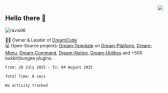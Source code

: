 <img align='right' src="https://github-readme-stats.vercel.app/api?username=Ravis96&show_icons=true">

## Hello there 👋
<p align="left"> <img src="https://komarev.com/ghpvc/?username=ravis96&label=Profile%20views&color=0e75b6&style=flat" alt="ravis96" /> </p>

👨‍💻 Owner & Leader of [DreamCode](https://github.com/DreamPoland) <br>
💻 Open-Source projects: [Dream-Template](https://github.com/DreamPoland/dream-template) on [Dream-Platform](https://github.com/DreamPoland/dream-platform), [Dream-Menu](https://github.com/DreamPoland/dream-menu), [Dream-Command](https://github.com/DreamPoland/dream-command), [Dream-Notice](https://github.com/DreamPoland/dream-notice), [Dream-Utilities](https://github.com/DreamPoland/dream-utilities) and +500 bukkit/bungee plugins.

<!--START_SECTION:waka-->

```txt
From: 28 July 2025 - To: 04 August 2025

Total Time: 0 secs

No activity tracked
```

<!--END_SECTION:waka-->
